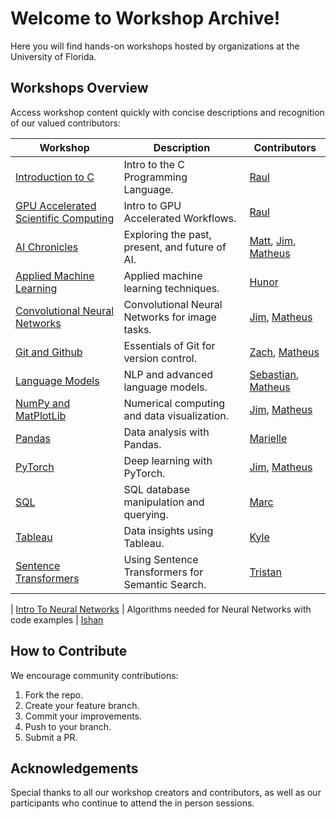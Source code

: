 # Welcome to Workshop Archive!

Here you will find hands-on workshops hosted by organizations at the University of Florida.

## Workshops Overview

Access workshop content quickly with concise descriptions and recognition of our valued contributors:

| Workshop                                                    | Description                                    | Contributors                                                                                                          |
| ----------------------------------------------------------- | ---------------------------------------------- | --------------------------------------------------------------------------------------------------------------------- |
| [Introduction to C](./Workshops/Intro_C/)                      | Intro to the C Programming Language.           | [Raul](https://github.com/Jibby2k1)                                                                                      |
| [GPU Accelerated Scientific Computing](./Workshops/Intro_GPU/) | Intro to GPU Accelerated Workflows.            | [Raul](https://github.com/Jibby2k1)                                                                                      |
| [AI Chronicles](./Workshops/AI_Chronicles/)                    | Exploring the past, present, and future of AI. | [Matt](https://github.com/matthewdeguzman), [Jim](https://github.com/yimothysu), [Matheus](https://github.com/matheusmaldaner) |
| [Applied Machine Learning](./Workshops/Applied_ML/)            | Applied machine learning techniques.           | [Hunor](https://github.com/umm-sure)                                                                                     |
| [Convolutional Neural Networks](./Workshops/CNNS/)             | Convolutional Neural Networks for image tasks. | [Jim](https://github.com/yimothysu), [Matheus](https://github.com/matheusmaldaner)                                          |
| [Git and Github](./Workshops/Git/)                             | Essentials of Git for version control.         | [Zach](https://github.com/zhracho), [Matheus](https://github.com/matheusmaldaner)                                           |
| [Language Models](./Workshops/LanguageModels/)                 | NLP and advanced language models.              | [Sebastian](https://github.com/CakeCrusher), [Matheus](https://github.com/matheusmaldaner)                                  |
| [NumPy and MatPlotLib](./Workshops/NumPy%20%26%20MatPlotLib/)  | Numerical computing and data visualization.    | [Jim](https://github.com/yimothysu), [Matheus](https://github.com/matheusmaldaner)                                          |
| [Pandas](./Workshops/Pandas/)                                  | Data analysis with Pandas.                     | [Marielle](https://github.com/marielledoenges)                                                                           |
| [PyTorch](./Workshops/PyTorch/)                                | Deep learning with PyTorch.                    | [Jim](https://github.com/yimothysu), [Matheus](https://github.com/matheusmaldaner)                                          |
| [SQL](./Workshops/SQL%202024/)                                 | SQL database manipulation and querying.        | [Marc](https://github.com/marc-marquez11)                                                                                |
| [Tableau](./Workshops/Tableau/)                                | Data insights using Tableau.                   | [Kyle](https://github.com/kylwein)                                                                                       |
| [Sentence Transformers](./Workshops/Sentence_Transformers/)                                | Using Sentence Transformers for Semantic Search.                  | [Tristan](https://github.com/tristanpank)  
 
| [Intro To Neural Networks](./Workshops/Intro%20To%20Neural%20Networks/) | Algorithms needed for Neural Networks with code examples | [Ishan](https://github.com/ishanrk)

## How to Contribute

We encourage community contributions:

1. Fork the repo.
2. Create your feature branch.
3. Commit your improvements.
4. Push to your branch.
5. Submit a PR.

## Acknowledgements

Special thanks to all our workshop creators and contributors, as well as our participants who continue to attend the in person sessions.
